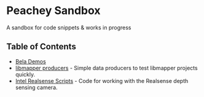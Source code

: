 # Peachey Sandbox

A sandbox for code snippets &amp; works in progress

## Table of Contents

* [Bela Demos](./bela-demos)
* [libmapper producers](./libmapper-simple-producers) - Simple data producers to test libmapper projects quickly.
* [Intel Realsense Scripts](./realsense) - Code for working with the Realsense depth sensing camera.